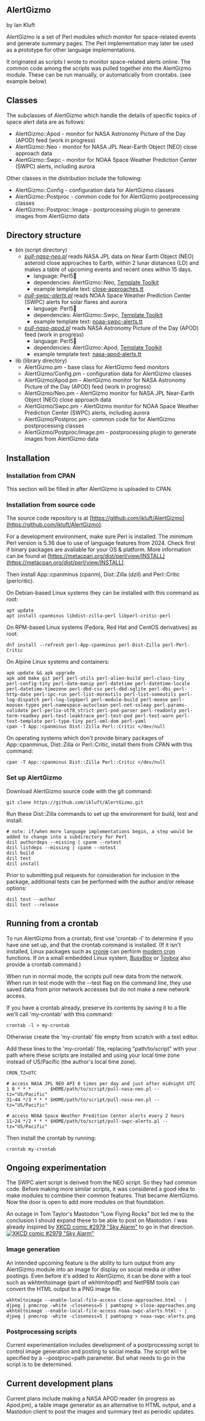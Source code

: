 AlertGizmo
----------

by Ian Kluft

AlertGizmo is a set of Perl modules which monitor for space-related events and generate summary pages. The Perl implementation may later be used as a prototype for other language implementations.

It originated as scripts I wrote to monitor space-related alerts online. The common code among the scripts was pulled together into the AlertGizmo module. These can be run manually, or automatically from crontabs. (see example below)

## Classes

The subclasses of AlertGizmo which handle the details of specific topics of space alert data are as follows:

* AlertGizmo::Apod - monitor for NASA Astronomy Picture of the Day (APOD) feed (work in progress)
* AlertGizmo::Neo - monitor for NASA JPL Near-Earth Object (NEO) close approach data
* AlertGizmo::Swpc - monitor for NOAA Space Weather Prediction Center (SWPC) alerts, including aurora

Other classes in the distribution include the following:

* AlertGizmo::Config - configuration data for AlertGizmo classes
* AlertGizmo::Postproc - common code for for AlertGizmo postprocessing classes
* AlertGizmo::Postproc::Image - postprocessing plugin to generate images from AlertGizmo data

## Directory structure

- bin (script directory)
  - *[pull-nasa-neo.pl](bin/pull-nasa-neo.pl)* reads NASA JPL data on Near Earth Object (NEO) asteroid close approaches to Earth, within 2 lunar distances (LD) and makes a table of upcoming events and recent ones within 15 days.
     - language: Perl5🧅
     - dependencies: AlertGizmo::Neo, [Template Toolkit](http://www.template-toolkit.org/)
     - example template text: [close-approaches.tt](close-approaches.tt)
  - *[pull-swpc-alerts.pl](bin/pull-swpc-alerts.pl)* reads NOAA Space Weather Prediction Center (SWPC) alerts for solar flares and aurora
     - language: Perl5🧅
     - dependencies: AlertGizmo::Swpc, [Template Toolkit](http://www.template-toolkit.org/)
     - example template text: [noaa-swpc-alerts.tt](noaa-swpc-alerts.tt)
  - *[pull-nasa-apod.pl](bin/pull-nasa-apod.pl)* reads NASA Astronomy Picture of the Day (APOD) feed (work in progress)
     - language: Perl5🧅
     - dependencies: AlertGizmo::Apod, [Template Toolkit](http://www.template-toolkit.org/)
     - example template text: [nasa-apod-alerts.tt](nasa-apod-alerts.tt)
- lib (library directory)
  - AlertGizmo.pm - base class for AlertGizmo feed monitors
  - AlertGizmo/Config.pm - configuration data for AlertGizmo classes
  - AlertGizmo/Apod.pm - AlertGizmo monitor for NASA Astronomy Picture of the Day (APOD) feed (work in progress)
  - AlertGizmo/Neo.pm - AlertGizmo monitor for NASA JPL Near-Earth Object (NEO) close approach data
  - AlertGizmo/Swpc.pm - AlertGizmo monitor for NOAA Space Weather Prediction Center (SWPC) alerts, including aurora
  - AlertGizmo/Postproc.pm - common code for for AlertGizmo postprocessing classes
  - AlertGizmo/Postproc/Image.pm - postprocessing plugin to generate images from AlertGizmo data

## Installation

### Installation from CPAN

This section will be filled in after AlertGizmo is uploaded to CPAN.

### Installation from source code

The source code repository is at [https://github.com/ikluft/AlertGizmo](https://github.com/ikluft/AlertGizmo).

For a development environment, make sure Perl is installed. The minimum Perl version is 5.36 due to use of language features from 2024. Check first if binary packages are available for your OS & platform. More information can be found at [https://metacpan.org/dist/perl/view/INSTALL](https://metacpan.org/dist/perl/view/INSTALL).

Then install App::cpanminus (cpanm), Dist::Zilla (dzil) and Perl::Critic (perlcritic).

On Debian-based Linux systems they can be installed with this command as root:

    apt update
    apt install cpanminus libdist-zilla-perl libperl-critic-perl

On RPM-based Linux systems (Fedora, Red Hat and CentOS derivatives) as root:

    dnf install --refresh perl-App-cpanminus perl-Dist-Zilla perl-Perl-Critic

On Alpine Linux systems and containers:

    apk update && apk upgrade
    apk add make git perl perl-utils perl-alien-build perl-class-tiny perl-config-tiny perl-date-manip perl-datetime perl-datetime-locale perl-datetime-timezone perl-dbd-csv perl-dbd-sqlite perl-dbi perl-http-date perl-ipc-run perl-list-moreutils perl-list-someutils perl-log-dispatch perl-log-log4perl perl-module-build perl-moose perl-moosex-types perl-namespace-autoclean perl-net-ssleay perl-params-validate perl-perlio-utf8_strict perl-pod-parser perl-readonly perl-term-readkey perl-test-leaktrace perl-test-pod perl-test-warn perl-text-template perl-type-tiny perl-xml-dom perl-yaml
    cpan -T App::cpanminus Dist::Zilla Perl::Critic </dev/null

On operating systems which don't provide binary packages of App::cpanminus, Dist::Zilla or Perl::Critic, install them from CPAN with this command:

    cpan -T App::cpanminus Dist::Zilla Perl::Critic </dev/null

### Set up AlertGizmo

Download AlertGizmo source code with the git command:

    git clone https://github.com/ikluft/AlertGizmo.git

Run these Dist::Zilla commands to set up the environment for build, test and install:

    # note: if/when more language implementations begin, a step would be added to change into a subdirectory for Perl
    dzil authordeps --missing | cpanm --notest
    dzil listdeps --missing | cpanm --notest
    dzil build
    dzil test
    dzil install

Prior to submitting pull requests for consideration for inclusion in the package, additional tests can be performed with the author and/or release options:

    dzil test --author
    dzil test --release

## Running from a crontab

To run AlertGizmo from a crontab, first use 'crontab -l' to determine if you have one set up, and that the crontab command is installed. (If it isn't installed, Linux packages such as [cronie](https://github.com/cronie-crond/cronie) can perform [modern cron](https://en.wikipedia.org/wiki/Cron#Modern_versions) functions. If on a small embedded Linux system, [BusyBox](https://en.wikipedia.org/wiki/BusyBox) or [Toybox](https://en.wikipedia.org/wiki/Toybox) also provide a crontab command.)

When run in normal mode, the scripts pull new data from the network. When run in test mode with the --test flag on the command line, they use saved data from prior network accesses but do not make a new network access.

If you have a crontab already, preserve its contents by saving it to a file we'll call 'my-crontab' with this command:

    crontab -l > my-crontab

Otherwise create the 'my-crontab' file empty from scratch with a text editor.

Add these lines to the 'my-crontab' file, replacing "path/to/script" with your path where these scripts are installed and using your local time zone instead of US/Pacific (the author's local time zone).

    CRON_TZ=UTC

    # access NASA JPL NEO API 8 times per day and just after midnight UTC
    1 0 * * *       $HOME/path/to/script/pull-nasa-neo.pl --tz="US/Pacific"
    31~44 */3 * * * $HOME/path/to/script/pull-nasa-neo.pl --tz="US/Pacific"

    # access NOAA Space Weather Predition Center alerts every 2 hours
    11~24 */2 * * * $HOME/path/to/script/pull-swpc-alerts.pl --tz="US/Pacific"

Then install the crontab by running:

    crontab my-crontab

## Ongoing experimentation

The SWPC alert script is derived from the NEO script. So they had common code. Before making more similar scripts, it was considered a good idea to make modules to combine their common features. That became AlertGizmo. Now the door is open to add more modules on that foundation.

An outage in Tom Taylor's Mastodon "Low Flying Rocks" bot led me to the conclusion I should expand these to be able to post on Mastodon. I was already inspired by [XKCD comic #2979 "Sky Alarm"](https://xkcd.com/2979/) to go in that direction.
[![XKCD comic #2979 "Sky Alarm"](https://imgs.xkcd.com/comics/sky_alarm.png)](https://xkcd.com/2979/)

### Image generation

An intended upcoming feature is the ability to turn output from any AlertGizmo module into an image for display on social media or other postings. Even before it's added to AlertGizmo, it can be done with a tool such as wkhtmltoimage (part of wkhtmltopdf) and NetPBM tools can convert the HTML output to a PNG image file.

    wkhtmltoimage --enable-local-file-access close-approaches.html - | djpeg | pnmcrop -white -closeness=5 | pamtopng > close-approaches.png
    wkhtmltoimage --enable-local-file-access noaa-swpc-alerts.html - | djpeg | pnmcrop -white -closeness=5 | pamtopng > noaa-swpc-alerts.png

### Postprocessing scripts

Current experimentation includes development of a postprocessing script to control image generation and posting to social media. The script will be specified by a --postproc=path parameter. But what needs to go in the script is to be determined.

## Current development plans

Current plans include making a NASA APOD reader (in progress as Apod.pm), a table image generator as an alternative to HTML output, and a Mastodon client to post the images and summary text as periodic updates.
